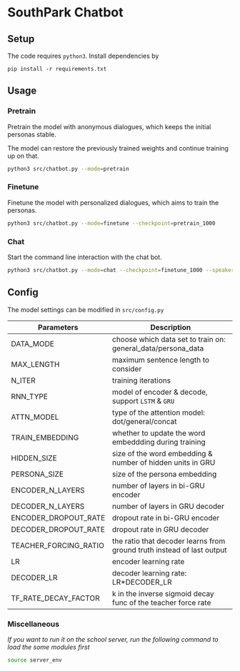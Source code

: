 # SouthPark Chatbot

## Setup

The code requires `python3`. Install dependencies by

```
pip install -r requirements.txt
```

## Usage


### Pretrain

Pretrain the model with anonymous dialogues, which keeps the initial personas stable.

The model can restore the previously trained weights and continue training up on that.

```bash
python3 src/chatbot.py --mode=pretrain
```

### Finetune

Finetune the model with personalized dialogues, which aims to train the personas.

```bash
python3 src/chatbot.py --mode=finetune --checkpoint=pretrain_1000
```

### Chat

Start the command line interaction with the chat bot.

```bash
python3 src/chatbot.py --mode=chat --checkpoint=finetune_1000 --speaker=cartman
```

## Config

The model settings can be modified in `src/config.py`

Parameters | Description
-----|------
DATA_MODE | choose which data set to train on: general_data/persona_data
MAX_LENGTH | maximum sentence length to consider
N_ITER | training iterations
RNN_TYPE | model of encoder & decode, support `LSTM` & `GRU`
ATTN_MODEL | type of the attention model: dot/general/concat
TRAIN_EMBEDDING | whether to update the word embeddding during training
HIDDEN_SIZE | size of the word embedding & number of hidden units in GRU
PERSONA_SIZE | size of the persona embedding
ENCODER_N_LAYERS | number of layers in bi-GRU encoder
DECODER_N_LAYERS | number of layers in GRU decoder
ENCODER_DROPOUT_RATE | dropout rate in bi-GRU encoder
DECODER_DROPOUT_RATE | dropout rate in GRU decoder
TEACHER_FORCING_RATIO | the ratio that decoder learns from ground truth instead of last output
LR | encoder learning rate
DECODER_LR | decoder learning rate: LR*DECODER_LR
TF_RATE_DECAY_FACTOR | k in the inverse sigmoid decay func of the teacher force rate


### Miscellaneous

*If you want to run it on the school server, run the following command to load the some modules first*

```bash
source server_env
```
